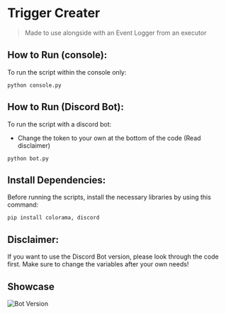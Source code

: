 
# Trigger Creater
> Made to use alongside with an Event Logger from an executor

## How to Run (console):
To run the script within the console only:
```
python console.py
```
## How to Run (Discord Bot):
To run the script with a discord bot:
- Change the token to your own at the bottom of the code (Read disclaimer)
```
python bot.py
```
## Install Dependencies:
Before running the scripts, install the necessary libraries by using this command:
```
pip install colorama, discord
```

## Disclaimer:
If you want to use the Discord Bot version, please look through the code first. Make sure to change the variables after your own needs!

## Showcase
![Bot Version](https://cdn.discordapp.com/attachments/758027384321605844/1321151034143408150/image.png?ex=676c3148&is=676adfc8&hm=514aac4d3933af662c875462d02dfb3e971797d540a2ec11b055b4f8b077ee78&)
